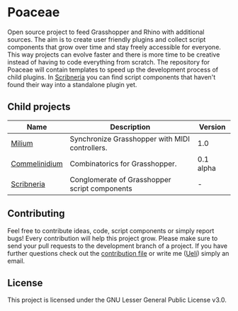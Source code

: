# Poaceae
Open source project to feed Grasshopper and Rhino with additional sources.
The aim is to create user friendly plugins and collect script components that grow over time and stay freely accessible for everyone. This way projects can evolve faster and there is more time to be creative instead of having to code everything from scratch.
The repository for Poaceae will contain templates to speed up the development process of child plugins. In [Scribneria] you can find script components that haven't found their way into a standalone plugin yet.

## Child projects
| Name            | Description                                    | Version   |
| --------------- | ---------------------------------------------- | --------- |
| [Milium]        | Synchronize Grasshopper with MIDI controllers. | 1.0       |
| [Commelinidium] | Combinatorics for Grasshopper.                 | 0.1 alpha |
| [Scribneria]   | Conglomerate of Grasshopper script components  | -         |

## Contributing
Feel free to contribute ideas, code, script components or simply report bugs! Every contribution will help this project grow. Please make sure to send your pull requests to the development branch of a project. If you have further questions check out the [contribution file] or write me ([Ueli]) simply an email.

## License
This project is licensed under the GNU Lesser General Public License v3.0.

[Milium]: https://github.com/usaluz/Milium-Poaceae "Milium repository"
[Commelinidium]: https://github.com/usaluz/Commelinidium-Poaceae "Commelinidium repository"
[Scribneria]: https://github.com/usaluz/Scribneria-Poaceae "Scribneria repository"
[Ueli]: poaceae4rhino@outlook.com "Email Poaceae"
[contribution file]: https://github.com/usaluz/Poaceae/blob/master/CONTRIBUTION.md "Contribution"
